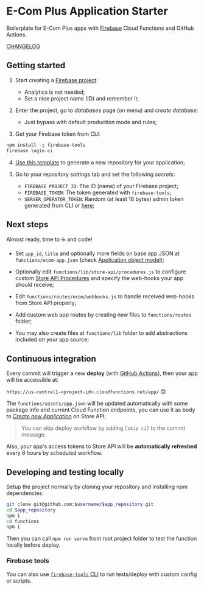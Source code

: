 # E-Com Plus Application Starter

Boilerplate for E-Com Plus apps with [Firebase](https://firebase.google.com/) Cloud Functions and GitHub Actions.

[CHANGELOG](https://github.com/ecomplus/application-starter/blob/master/CHANGELOG.md)

## Getting started

1. Start creating a [Firebase project](https://console.firebase.google.com/):
    - Analytics is not needed;
    - Set a nice project name (ID) and remember it;

2. Enter the project, go to _databases_ page (on menu) and _create database_:
    - Just bypass with default production mode and rules;

3. Get your Firebase token from CLI:
```bash
npm install -g firebase-tools
firebase login:ci
```

4. [Use this template](https://github.com/ecomplus/application-starter/generate) to generate a new repository for your application;

5. Go to your repository _settings_ tab and set the following _secrets_:
    - `FIREBASE_PROJECT_ID`: The ID (name) of your Firebase project;
    - `FIREBASE_TOKEN`: The token generated with `firebase-tools`;
    - `SERVER_OPERATOR_TOKEN`: Random (at least 16 bytes) admin token generated from CLI or [here](https://randomkeygen.com/);

## Next steps

Almost ready, time to :coffee: and code!

- Set `app_id`, `title` and optionally more fields on base app JSON at `functions/ecom-app.json` (check [Application object model](https://developers.e-com.plus/docs/api/#/store/applications/));

- Optionally edit `functions/lib/store-api/procedures.js` to configure custom [Store API Procedures](https://developers.e-com.plus/docs/api/#/store/procedures/) and specify the web-hooks your app should receive;

- Edit `functions/routes/ecom/webhooks.js` to handle received web-hooks from Store API properly;

- Add custom web app routes by creating new files to `functions/routes` folder;

- You may also create files at `functions/lib` folder to add abstractions included on your app source;

## Continuous integration

Every commit will trigger a new **deploy** (with [GitHub Actions](/actions)), then your app will be accessible at:

`https://us-central1-<project-id>.cloudfunctions.net/app/` :blush:

The `functions/assets/app.json` will be updated automatically with some package info and current Cloud Function endpoints, you can use it as body to [_Create new Application_](https://developers.e-com.plus/docs/api/#/store/applications/new-application) on Store API;

> You can skip deploy workflow by adding `[skip ci]` to the commit message.

Also, your app's access tokens to Store API will be **automatically refreshed** every 8 hours by scheduled workflow.

## Developing and testing locally

Setup the project normally by cloning your repository and installing npm dependencies:

```bash
git clone git@github.com:$username/$app_repository.git
cd $app_repository
npm i
cd functions
npm i
```

Then you can call `npm run serve` from root project folder to test the function locally before deploy.

### Firebase tools

You can also use [`firebase-tools` CLI](https://firebase.google.com/docs/cli) to run tests/deploy with custom config or scripts.
